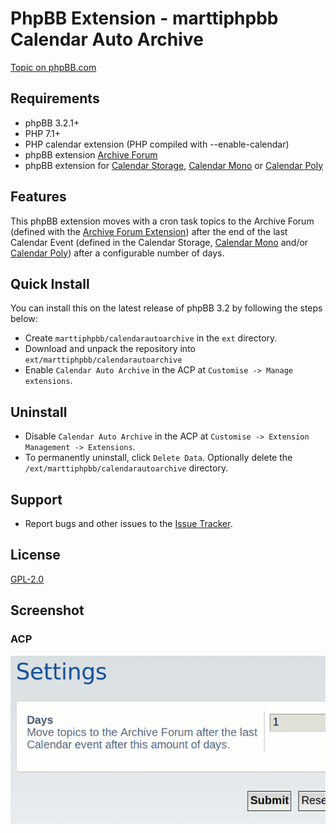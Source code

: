 # PhpBB Extension - marttiphpbb Calendar Auto Archive

[Topic on phpBB.com](#now)

## Requirements

* phpBB 3.2.1+
* PHP 7.1+
* PHP calendar extension (PHP compiled with --enable-calendar)
* phpBB extension [Archive Forum](https://github.com/marttiphpbb/phpbb-ext-archiveforum)
* phpBB extension for [Calendar Storage](https://github.com/marttiphpbb/phpbb-ext-calendarmono/blob/master/doc/calendar-set.md), [Calendar Mono](https://github.com/marttiphpbb/phpbb-ext-calendarmono) or [Calendar Poly](https://github.com/marttiphpbb/phpbb-ext-calendarpoly)

## Features

This phpBB extension moves with a cron task topics to the Archive Forum (defined with the [Archive Forum Extension](https://github.com/marttiphpbb/phpbb-ext-archiveforum)) after the end of the last Calendar Event (defined in the Calendar Storage, [Calendar Mono](https://github.com/marttiphpbb/phpbb-ext-calendarmono) and/or [Calendar Poly](https://github.com/marttiphpbb/phpbb-ext-calendarpoly)) after a configurable number of days.

## Quick Install

You can install this on the latest release of phpBB 3.2 by following the steps below:

* Create `marttiphpbb/calendarautoarchive` in the `ext` directory.
* Download and unpack the repository into `ext/marttiphpbb/calendarautoarchive`
* Enable `Calendar Auto Archive` in the ACP at `Customise -> Manage extensions`.

## Uninstall

* Disable `Calendar Auto Archive` in the ACP at `Customise -> Extension Management -> Extensions`.
* To permanently uninstall, click `Delete Data`. Optionally delete the `/ext/marttiphpbb/calendarautoarchive` directory.

## Support

* Report bugs and other issues to the [Issue Tracker](https://github.com/marttiphpbb/phpbb-ext-calendarautoarchive/issues).

## License

[GPL-2.0](license.txt)

## Screenshot

### ACP

![ACP](doc/acp.png)
